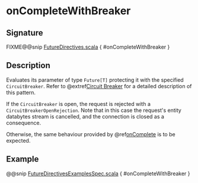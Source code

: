 <a id="oncompletewithbreaker"></a>
# onCompleteWithBreaker

## Signature

FIXME@@snip [FutureDirectives.scala](../../../../../../../../../akka-http/src/main/scala/akka/http/scaladsl/server/directives/FutureDirectives.scala) { #onCompleteWithBreaker }

## Description

Evaluates its parameter of type `Future[T]` protecting it with the specified `CircuitBreaker`.
Refer to @extref[Circuit Breaker](akka-docs:common/circuitbreaker.html) for a detailed description of this pattern.

If the `CircuitBreaker` is open, the request is rejected with a `CircuitBreakerOpenRejection`.
Note that in this case the request's entity databytes stream is cancelled, and the connection is closed
as a consequence.

Otherwise, the same behaviour provided by @ref[onComplete](onComplete.md#oncomplete) is to be expected.

## Example

@@snip [FutureDirectivesExamplesSpec.scala](../../../../../../../test/scala/docs/http/scaladsl/server/directives/FutureDirectivesExamplesSpec.scala) { #onCompleteWithBreaker }